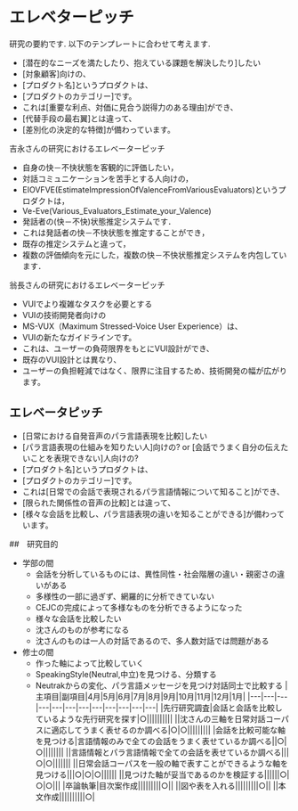 # エレベターピッチ
研究の要約です. 以下のテンプレートに合わせて考えます.
- [潜在的なニーズを満たしたり、抱えている課題を解決したり]したい
- [対象顧客]向けの、
- [プロダクト名]というプロダクトは、
- [プロダクトのカテゴリー]です。
- これは[重要な利点、対価に見合う説得力のある理由]ができ、
- [代替手段の最右翼]とは違って、
- [差別化の決定的な特徴]が備わっています。

吉永さんの研究におけるエレベーターピッチ
- 自身の快－不快状態を客観的に評価したい，
- 対話コミュニケーションを苦手とする人向けの，
- EIOVFVE(EstimateImpressionOfValenceFromVariousEvaluators)というプロダクトは，
- Ve-Eve(Various_Evaluators_Estimate_your_Valence)
- 発話者の(快－不快)状態推定システムです．
- これは発話者の快－不快状態を推定することができ，
- 既存の推定システムと違って，
- 複数の評価傾向を元にした，複数の快－不快状態推定システムを内包しています．

翁長さんの研究におけるエレベーターピッチ
- VUIでより複雑なタスクを必要とする
- VUIの技術開発者向けの
- MS-VUX（Maximum Stressed-Voice User Experience）は、
- VUIの新たなガイドラインです。
- これは、ユーザーの負荷限界をもとにVUI設計ができ、
- 既存のVUI設計とは異なり、
- ユーザーの負担軽減ではなく、限界に注目するため、技術開発の幅が広がります。

## エレベータピッチ
- [日常における自発音声のパラ言語表現を比較]したい
- [パラ言語表現の仕組みを知りたい人]向けの?  or [会話でうまく自分の伝えたいことを表現できない]人向けの?
- [プロダクト名]というプロダクトは、
- [プロダクトのカテゴリー]です。
- これは[日常での会話で表現されるパラ言語情報について知ること]ができ、
- [限られた関係性の音声の比較]とは違って、
- [様々な会話を比較し、パラ言語表現の違いを知ることができる]が備わっています。


##　研究目的
- 学部の間
  - 会話を分析しているものには、異性同性・社会階層の違い・親密さの違いがある
  - 多様性の一部に過ぎず、網羅的に分析できていない
  - CEJCの完成によって多様なものを分析できるようになった
  - 様々な会話を比較したい
  - 沈さんのものが参考になる
  - 沈さんのものは一人の対話であるので、多人数対話では問題がある
- 修士の間
  - 作った軸によって比較していく
  - SpeakingStyle(Neutral,中立)を見つける、分類する
  - Neutrakからの変化、パラ言語メッセージを見つけ対話同士で比較する
|主項目|副項目|4月|5月|6月|7月|8月|9月|10月|11月|12月|1月|
|---|---|---|---|---|---|---|---|---|---|---|---|
|先行研究調査|会話と会話を比較しているような先行研究を探す|○||||||||||
||沈さんの三軸を日常対話コーパスに適応してうまく表せるのか調べる|○|○|||||||||
|会話を比較可能な軸を見つける|言語情報のみで全ての会話をうまく表せているか調べる||○|○||||||||
||言語情報とパラ言語情報で全ての会話を表せているか調べる|||○|○|||||||
||日常会話コーパスを一般の軸で表すことができるような軸を見つける|||○|○|○||||||
||見つけた軸が妥当であるのかを検証する||||||○|○|○|||
|卒論執筆|目次案作成|||||||||○||
||図や表を入れる|||||||||○||
||本文作成||||||||||○|
